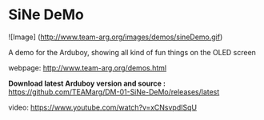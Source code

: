# SiNe DeMo
![Image]
(http://www.team-arg.org/images/demos/sineDemo.gif)

A demo for the Arduboy, showing all kind of fun things on the OLED screen

webpage: http://www.team-arg.org/demos.html  

**Download latest Arduboy version and source :** https://github.com/TEAMarg/DM-01-SiNe-DeMo/releases/latest  

video: https://www.youtube.com/watch?v=xCNsvpdISqU
